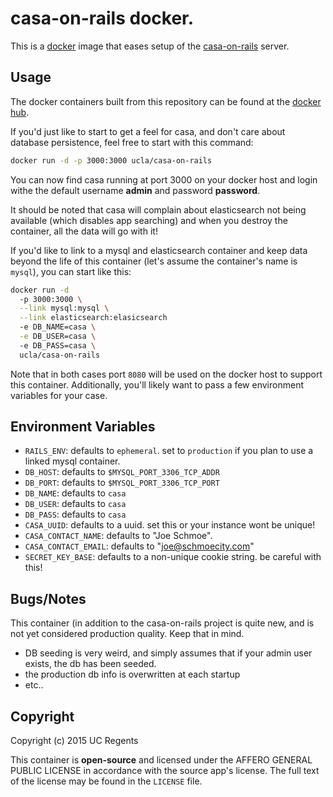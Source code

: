 # casa-on-rails docker.

This is a [docker](https://www.docker.io) image that eases setup of the [casa-on-rails](https://github.com/ucla/casa-on-rails) server.

## Usage

The docker containers built from this repository can be found at the [docker hub](https://registry.hub.docker.com/u/ucla/casa-on-rails/).

If you'd just like to start to get a feel for casa, and don't care about database persistence, feel free to start with this command:

```bash
docker run -d -p 3000:3000 ucla/casa-on-rails
```

You can now find casa running at port 3000 on your docker host and login withe the default username **admin** and password **password**.

It should be noted that casa will complain about elasticsearch not being available (which disables app searching) and when you destroy the container, all the data will go with it!

If you'd like to link to a mysql and elasticsearch container and keep data beyond the life of this container (let's assume the container's name is `mysql`), you can start like this:

```bash
docker run -d 
  -p 3000:3000 \
  --link mysql:mysql \
  --link elasticsearch:elasicsearch
  -e DB_NAME=casa \
  -e DB_USER=casa \ 
  -e DB_PASS=casa \
  ucla/casa-on-rails
```

Note that in both cases port `8080` will be used on the docker host to support this container. Additionally, you'll likely want to pass a few environment variables for your case.

## Environment Variables

  * `RAILS_ENV`: defaults to `ephemeral`. set to `production` if you plan to use a linked mysql container.
  * `DB_HOST`: defaults to `$MYSQL_PORT_3306_TCP_ADDR`
  * `DB_PORT`: defaults to `$MYSQL_PORT_3306_TCP_PORT`
  * `DB_NAME`: defaults to `casa`
  * `DB_USER`: defaults to `casa`
  * `DB_PASS`: defaults to `casa`
  * `CASA_UUID`: defaults to a uuid. set this or your instance wont be unique!
  * `CASA_CONTACT_NAME`: defaults to "Joe Schmoe".
  * `CASA_CONTACT_EMAIL`: defaults to "joe@schmoecity.com"
  * `SECRET_KEY_BASE`: defaults to a non-unique cookie string. be careful with this!

## Bugs/Notes

This container (in addition to the casa-on-rails project is quite new, and is not yet considered production quality. Keep that in mind.

  * DB seeding is very weird, and simply assumes that if your admin user exists, the db has been seeded.
  * the production db info is overwritten at each startup
  * etc..

## Copyright
Copyright (c) 2015 UC Regents

This container is **open-source** and licensed under the AFFERO GENERAL PUBLIC LICENSE in accordance with the source app's license. The full text of the license may be found in the `LICENSE` file.
